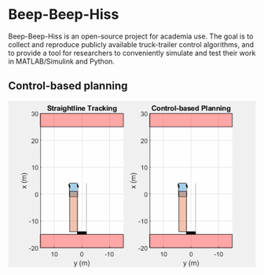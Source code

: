 # Beep-Beep-Hiss

Beep-Beep-Hiss is an open-source project for academia use. The goal is to collect and reproduce publicly available truck-trailer control algorithms, and to provide a tool for researchers to conveniently simulate and test their work in MATLAB/Simulink and Python.
## Control-based planning

![](./misc/controlBasedPlanning.gif)
